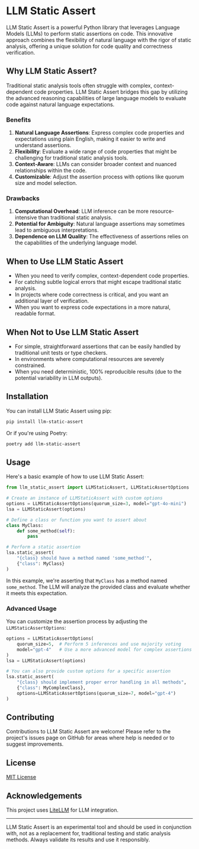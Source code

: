 # LLM Static Assert

LLM Static Assert is a powerful Python library that leverages Language Models (LLMs) to perform static assertions on code. This innovative approach combines the flexibility of natural language with the rigor of static analysis, offering a unique solution for code quality and correctness verification.

## Why LLM Static Assert?

Traditional static analysis tools often struggle with complex, context-dependent code properties. LLM Static Assert bridges this gap by utilizing the advanced reasoning capabilities of large language models to evaluate code against natural language expectations.

### Benefits

1. **Natural Language Assertions**: Express complex code properties and expectations using plain English, making it easier to write and understand assertions.
2. **Flexibility**: Evaluate a wide range of code properties that might be challenging for traditional static analysis tools.
3. **Context-Aware**: LLMs can consider broader context and nuanced relationships within the code.
4. **Customizable**: Adjust the assertion process with options like quorum size and model selection.

### Drawbacks

1. **Computational Overhead**: LLM inference can be more resource-intensive than traditional static analysis.
2. **Potential for Ambiguity**: Natural language assertions may sometimes lead to ambiguous interpretations.
3. **Dependence on LLM Quality**: The effectiveness of assertions relies on the capabilities of the underlying language model.

## When to Use LLM Static Assert

- When you need to verify complex, context-dependent code properties.
- For catching subtle logical errors that might escape traditional static analysis.
- In projects where code correctness is critical, and you want an additional layer of verification.
- When you want to express code expectations in a more natural, readable format.

## When Not to Use LLM Static Assert

- For simple, straightforward assertions that can be easily handled by traditional unit tests or type checkers.
- In environments where computational resources are severely constrained.
- When you need deterministic, 100% reproducible results (due to the potential variability in LLM outputs).

## Installation

You can install LLM Static Assert using pip:

```bash
pip install llm-static-assert
```

Or if you're using Poetry:

```bash
poetry add llm-static-assert
```

## Usage

Here's a basic example of how to use LLM Static Assert:

```python
from llm_static_assert import LLMStaticAssert, LLMStaticAssertOptions

# Create an instance of LLMStaticAssert with custom options
options = LLMStaticAssertOptions(quorum_size=3, model="gpt-4o-mini")
lsa = LLMStaticAssert(options)

# Define a class or function you want to assert about
class MyClass:
    def some_method(self):
        pass

# Perform a static assertion
lsa.static_assert(
    "{class} should have a method named 'some_method'",
    {"class": MyClass}
)
```

In this example, we're asserting that `MyClass` has a method named `some_method`. The LLM will analyze the provided class and evaluate whether it meets this expectation.

### Advanced Usage

You can customize the assertion process by adjusting the `LLMStaticAssertOptions`:

```python
options = LLMStaticAssertOptions(
    quorum_size=5,  # Perform 5 inferences and use majority voting
    model="gpt-4"   # Use a more advanced model for complex assertions
)
lsa = LLMStaticAssert(options)

# You can also provide custom options for a specific assertion
lsa.static_assert(
    "{class} should implement proper error handling in all methods",
    {"class": MyComplexClass},
    options=LLMStaticAssertOptions(quorum_size=7, model="gpt-4")
)
```

## Contributing

Contributions to LLM Static Assert are welcome! Please refer to the project's issues page on GitHub for areas where help is needed or to suggest improvements.

## License

[MIT License](LICENSE)

## Acknowledgements

This project uses [LiteLLM](https://github.com/BerriAI/litellm) for LLM integration.

---

LLM Static Assert is an experimental tool and should be used in conjunction with, not as a replacement for, traditional testing and static analysis methods. Always validate its results and use it responsibly.
